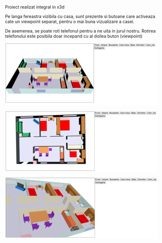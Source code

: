 
Proiect realizat integral in x3d

Pe langa fereastra vizibila cu casa, sunt prezente si butoane care activeaza cate un 
viewpoint separat, pentru o mai buna vizualizare a casei.

De asemenea, se poate roti telefonul pentru a ne uita in jurul nostru. 
Rotirea telefonului este posibila doar incepand cu al doilea buton (viewpoint)

![alt text](https://github.com/denisToader/SoftwareInEchipa/blob/master/top-view.PNG "Logo Title Text 1")

![alt text](https://github.com/denisToader/SoftwareInEchipa/blob/master/top-view-2.PNG "Logo Title Text 2")

![alt text](https://github.com/denisToader/SoftwareInEchipa/blob/master/view2.PNG "Logo Title Text 3")
